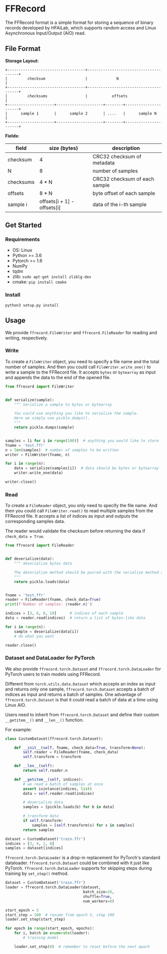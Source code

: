 # FFRecord

The FFRecord format is a simple format for storing a sequence of binary records developed by HFAiLab,
which supports random access and Linux Asynchronous Input/Output (AIO) read.

## File Format

**Storage Layout:**
```
+-----------------------------------+---------------------------------------+
|         checksum                  |             N                         |
+-----------------------------------+---------------------------------------+
|         checksums                 |           offsets                     |
+---------------------+---------------------+--------+----------------------+
|      sample 1       |      sample 2       | ....   |      sample N        |
+---------------------+---------------------+--------+----------------------+
```

**Fields:**

| field     | size (bytes)                  | description                     |
|-----------|-------------------------------|---------------------------------|
| checksum  | 4                             | CRC32 checksum of metadata      |
| N         | 8                             | number of samples               |
| checksums | 4 * N                         | CRC32 checksum of each sample   |
| offsets   | 8 * N                         | byte offset of each sample      |
| sample i  | offsets[i + 1] - offsets[i]   | data of the i-th sample         |

## Get Started

### Requirements

- OS: Linux
- Python >= 3.6
- Pytorch >= 1.6
- NumPy
- tqdm
- zlib: `sudo apt-get install zliblg-dev`
- cmake: `pip install cmake`

### Install

```
python3 setup.py install
```

## Usage

We provide `ffrecord.FileWriter` and `ffrecord.FileReader` for reading and writing, respectively.

### Write

To create a `FileWriter` object, you need to specify a file name and the total number of samples.
And then you could call `FileWriter.write_one()` to write a sample to the FFRecord file.
It accepts `bytes` or `bytearray` as input and appends the data to the end of the opened file.

```python
from ffrecord import FileWriter


def serialize(sample):
    """ Serialize a sample to bytes or bytearray

    You could use anything you like to serialize the sample.
    Here we simply use pickle.dumps().
    """
    return pickle.dumps(sample)


samples = [i for i in range(100)]  # anything you would like to store
fname = 'test.ffr'
n = len(samples)  # number of samples to be written
writer = FileWriter(fname, n)

for i in range(n):
    data = serialize(samples[i])  # data should be bytes or bytearray
    writer.write_one(data)

writer.close()
```

### Read

To create a `FileReader` object, you only need to specify the file name.
And then you could call `FileWriter.read()` to read multiple samples from the FFReocrd file.
It accepts a list of indices as input and outputs the corresponding samples data.

The reader would validate the checksum before returning the data if `check_data = True`.

```python
from ffrecord import FileReader


def deserialize(data):
    """ deserialize bytes data

    The deserialize method should be paired with the serialize method above.
    """
    return pickle.loads(data)


fname = 'test.ffr'
reader = FileReader(fname, check_data=True)
print(f'Number of samples: {reader.n}')

indices = [3, 6, 0, 10]      # indices of each sample
data = reader.read(indices)  # return a list of bytes-like data

for i in range(n):
    sample = deserialize(data[i])
    # do what you want

reader.close()
```

### Dataset and DataLoader for PyTorch

We also provide `ffrecord.torch.Dataset` and `ffrecord.torch.DataLoader` for PyTorch users to train
models using FFRecord.

Different from `torch.utils.data.Dataset` which accepts an index as input and returns only one sample,
`ffrecord.torch.Dataset` accepts a batch of indices as input and returns a batch of samples.
One advantage of `ffrecord.torch.Dataset` is that it could read a batch of data at a time using Linux AIO.

Users need to inherit from `ffrecord.torch.Dataset` and define their custom `__getitem__()` and `__len__()` function.


For example:

```python
class CustomDataset(ffrecord.torch.Dataset):

    def __init__(self, fname, check_data=True, transform=None):
        self.reader = FileReader(fname, check_data)
        self.transform = transform

    def __len__(self):
        return self.reader.n

    def __getitem__(self, indices):
        # we read a batch of samples at once
        assert isintance(indices, list)
        data = self.reader.read(indices)

        # deserialize data
        samples = [pickle.loads(b) for b in data]

        # transform data
        if self.transform:
            samples = [self.transform(s) for s in samples]
        return samples

dataset = CustomDataset('train.ffr')
indices = [3, 4, 1, 0]
samples = dataset[indices]
```

`ffrecord.torch.DataLoader` is a drop-in replacement for PyTorch's standard dataloader.
`ffrecord.torch.Dataset` could be combined with it just like PyTorch.
`ffrecord.torch.DataLoader` supports for skipping steps during training by `set_step()` method.

```python
dataset = CustomDataset('train.ffr')
loader = ffrecord.torch.DataLoader(dataset,
                                   batch_size=16,
                                   shuffle=True,
                                   num_workers=8)

start_epoch = 5
start_step = 100  # resume from epoch 5, step 100
loader.set_step(start_step)

for epoch in range(start_epoch, epochs):
    for i, batch in enumerate(loader):
        # training model

    loader.set_step(0)  # remember to reset before the next epoch
```
